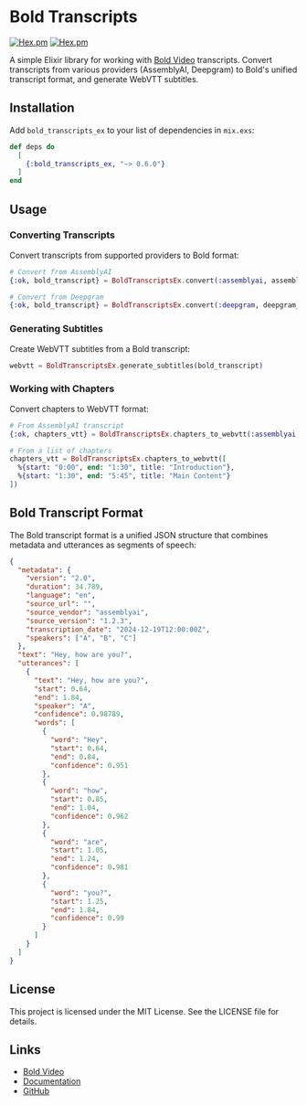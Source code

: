 # Bold Transcripts

[![Hex.pm](https://img.shields.io/hexpm/v/bold_transcripts_ex.svg)](https://hex.pm/packages/bold_transcripts_ex)
[![Hex.pm](https://img.shields.io/hexpm/dt/bold_transcripts_ex.svg)](https://hex.pm/packages/bold_transcripts_ex)

A simple Elixir library for working with [Bold Video](https://bold.video) transcripts. Convert transcripts from various providers (AssemblyAI, Deepgram) to Bold's unified transcript format, and generate WebVTT subtitles.

## Installation

Add `bold_transcripts_ex` to your list of dependencies in `mix.exs`:

```elixir
def deps do
  [
    {:bold_transcripts_ex, "~> 0.6.0"}
  ]
end
```

## Usage

### Converting Transcripts

Convert transcripts from supported providers to Bold format:

```elixir
# Convert from AssemblyAI
{:ok, bold_transcript} = BoldTranscriptsEx.convert(:assemblyai, assemblyai_json)

# Convert from Deepgram
{:ok, bold_transcript} = BoldTranscriptsEx.convert(:deepgram, deepgram_json, language: "en")
```

### Generating Subtitles

Create WebVTT subtitles from a Bold transcript:

```elixir
webvtt = BoldTranscriptsEx.generate_subtitles(bold_transcript)
```

### Working with Chapters

Convert chapters to WebVTT format:

```elixir
# From AssemblyAI transcript
{:ok, chapters_vtt} = BoldTranscriptsEx.chapters_to_webvtt(:assemblyai, transcript)

# From a list of chapters
chapters_vtt = BoldTranscriptsEx.chapters_to_webvtt([
  %{start: "0:00", end: "1:30", title: "Introduction"},
  %{start: "1:30", end: "5:45", title: "Main Content"}
])
```

## Bold Transcript Format

The Bold transcript format is a unified JSON structure that combines metadata and utterances as segments of speech:

```json
{
  "metadata": {
    "version": "2.0",
    "duration": 34.789,
    "language": "en",
    "source_url": "",
    "source_vendor": "assemblyai",
    "source_version": "1.2.3",
    "transcription_date": "2024-12-19T12:00:00Z",
    "speakers": ["A", "B", "C"]
  },
  "text": "Hey, how are you?",
  "utterances": [
    {
      "text": "Hey, how are you?",
      "start": 0.64,
      "end": 1.84,
      "speaker": "A",
      "confidence": 0.98789,
      "words": [
        {
          "word": "Hey",
          "start": 0.64,
          "end": 0.84,
          "confidence": 0.951
        },
        {
          "word": "how",
          "start": 0.85,
          "end": 1.04,
          "confidence": 0.962
        },
        {
          "word": "are",
          "start": 1.05,
          "end": 1.24,
          "confidence": 0.981
        },
        {
          "word": "you?",
          "start": 1.25,
          "end": 1.84,
          "confidence": 0.99
        }
      ]
    }
  ]
}
```

## License

This project is licensed under the MIT License. See the LICENSE file for details.

## Links

- [Bold Video](https://bold.video)
- [Documentation](https://hexdocs.pm/bold_transcripts_ex)
- [GitHub](https://github.com/bold-app/bold_transcripts_ex)
